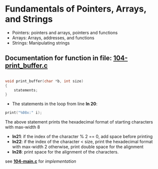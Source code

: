 # Fundamentals of Pointers, Arrays, and Strings

- Pointers: pointers and arrays, pointers and functions
- Arrays: Arrays, addresses, and functions
- Strings: Manipulating strings

## Documentation for function in file: [__104-print_buffer.c__](https://github.com/Taiwopeter-babs/alx-low_level_programming/blob/4b5c819aa947b5f353c0a8ce1d1b759ca1b4b790/0x06-pointers_arrays_strings/104-print_buffer.c)

```c

void print_buffer(char *b, int size)
{
	statements;
}

```

- The statements in the loop  from line __ln 20__:
```c     	
print("%08x:" i);   

```
The above statement prints the hexadecimal format of starting characters with max-width 8		    		       
- __ln21__: if the index of the character % 2 == 0, add space before printing
- __ln22__: if the index of the character < size, print the hexadecimal format with max-width 2
otherwise, print double space for the alignment 
- __ln28__: print space for the alignment of the characters.

see [__104-main.c__](https://github.com/Taiwopeter-babs/alx-low_level_programming/blob/db9a3c1e561918c7e0b0ef91336a07c15d79b540/0x06-pointers_arrays_strings/104-main.c) for *implementation*
